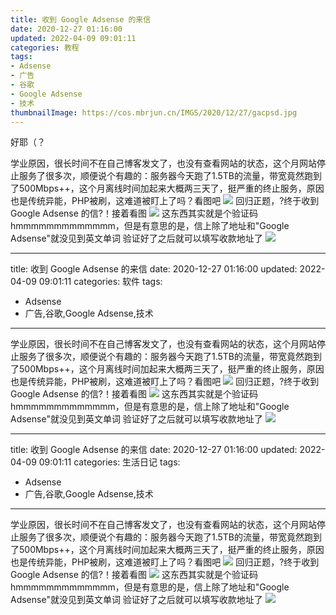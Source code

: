 ```yaml
---
title: 收到 Google Adsense 的来信
date: 2020-12-27 01:16:00
updated: 2022-04-09 09:01:11
categories: 教程
tags:
- Adsense
- 广告
- 谷歌
- Google Adsense
- 技术
thumbnailImage: https://cos.mbrjun.cn/IMGS/2020/12/27/gacpsd.jpg
---
```

好耶（？
<!-- more -->
学业原因，很长时间不在自己博客发文了，也没有查看网站的状态，这个月网站停止服务了很多次，顺便说个有趣的：服务器今天跑了1.5TB的流量，带宽竟然跑到了500Mbps++，这个月离线时间加起来大概两三天了，挺严重的终止服务，原因也是传统异能，PHP被刷，这难道被盯上了吗？看图吧
![  ][1]
回归正题，?终于收到 Google Adsense 的信?！接着看图
![  ][2]
这东西其实就是个验证码hmmmmmmmmmmmmm，但是有意思的是，信上除了地址和"Google Adsense"就没见到英文单词
验证好了之后就可以填写收款地址了
![  ][3]

[2]: https://cos.mbrjun.cn/IMGS/2020/12/27/gacpsd.jpg
[3]: https://cos.mbrjun.cn/IMGS/2020/12/27/fk.png
[1]: https://cos.mbrjun.cn/IMGS/2020/12/27/ur.png

---
title: 收到 Google Adsense 的来信
date: 2020-12-27 01:16:00
updated: 2022-04-09 09:01:11
categories: 软件
tags:
- Adsense
- 广告,谷歌,Google Adsense,技术
---
学业原因，很长时间不在自己博客发文了，也没有查看网站的状态，这个月网站停止服务了很多次，顺便说个有趣的：服务器今天跑了1.5TB的流量，带宽竟然跑到了500Mbps++，这个月离线时间加起来大概两三天了，挺严重的终止服务，原因也是传统异能，PHP被刷，这难道被盯上了吗？看图吧
![  ][1]
回归正题，?终于收到 Google Adsense 的信?！接着看图
![  ][2]
这东西其实就是个验证码hmmmmmmmmmmmmm，但是有意思的是，信上除了地址和"Google Adsense"就没见到英文单词
验证好了之后就可以填写收款地址了
![  ][3]

[2]: https://cos.mbrjun.cn/IMGS/2020/12/27/gacpsd.jpg
[3]: https://cos.mbrjun.cn/IMGS/2020/12/27/fk.png
[1]: https://cos.mbrjun.cn/IMGS/2020/12/27/ur.png

---
title: 收到 Google Adsense 的来信
date: 2020-12-27 01:16:00
updated: 2022-04-09 09:01:11
categories: 生活日记
tags:
- Adsense
- 广告,谷歌,Google Adsense,技术
---
学业原因，很长时间不在自己博客发文了，也没有查看网站的状态，这个月网站停止服务了很多次，顺便说个有趣的：服务器今天跑了1.5TB的流量，带宽竟然跑到了500Mbps++，这个月离线时间加起来大概两三天了，挺严重的终止服务，原因也是传统异能，PHP被刷，这难道被盯上了吗？看图吧
![  ][1]
回归正题，?终于收到 Google Adsense 的信?！接着看图
![  ][2]
这东西其实就是个验证码hmmmmmmmmmmmmm，但是有意思的是，信上除了地址和"Google Adsense"就没见到英文单词
验证好了之后就可以填写收款地址了
![  ][3]

[2]: https://cos.mbrjun.cn/IMGS/2020/12/27/gacpsd.jpg
[3]: https://cos.mbrjun.cn/IMGS/2020/12/27/fk.png
[1]: https://cos.mbrjun.cn/IMGS/2020/12/27/ur.png

